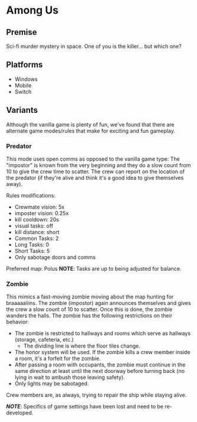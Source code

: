 # Among Us

## Premise
Sci-fi murder mystery in space. One of you is the killer... but which one?

## Platforms
- Windows
- Mobile
- Switch

## Variants
Although the vanilla game is plenty of fun, we've found that there are alternate
game modes/rules that make for exciting and fun gameplay.
### Predator
This mode uses open comms as opposed to the vanilla game type: The "impostor" is
known from the very beginning and they do a slow count from 10 to give the crew
time to scatter. The crew can report on the location of the predator (if they're
alive and think it's a good idea to give themselves away).

Rules modifications:
- Crewmate vision: 5x
- imposter vision: 0.25x
- kill cooldown: 20s
- visual tasks: off
- kill distance: short
- Common Tasks: 2
- Long Tasks: 0
- Short Tasks: 5
- Only sabotage doors and comms

Preferred map: Polus
**NOTE**: Tasks are up to being adjusted for balance.

### Zombie
This mimics a fast-moving zombie moving about the map hunting for braaaaaiiins.
The zombie (impostor) again announces themselves and gives the crew a slow count
of 10 to scatter. Once this is done, the zombie wanders the halls. The zombie has
the following restrictions on their behavior:

- The zombie is restricted to hallways and rooms which serve as hallways (storage,
  cafeteria, etc.)
  - The dividing line is where the floor tiles change.
- The honor system will be used. If the zombie kills a crew member inside a
  room, it's a forfeit for the zombie.
- After passing a room with occupants, the zombie must continue in the same
  direction at least until the next doorway before turning back (no lying in wait
    to ambush those leaving safety).
- Only lights may be sabotaged.

Crew members are, as always, trying to repair the ship while staying alive.

**_NOTE_**: Specifics of game settings have been lost and need to be re-developed.
